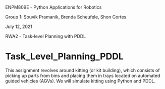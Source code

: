 ENPM809E - Python Applications for Robotics

Group 1: Souvik Pramanik, Brenda Scheufele, Shon Cortes

July 12, 2021

RWA2 - Task-level Planning with PDDL

# Task_Level_Planning_PDDL
This assignment revolves around kitting (or kit building), which consists of picking up parts from bins and placing them in trays located on automated guided vehicles (AGVs). We will simulate kitting using Python and PDDL. 

